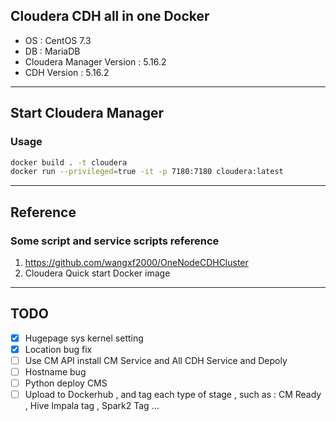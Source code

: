 ## Cloudera CDH all in one Docker
* OS : CentOS 7.3
* DB : MariaDB
* Cloudera Manager Version : 5.16.2
* CDH Version : 5.16.2
---
## Start Cloudera Manager 
### Usage 
```bash
docker build . -t cloudera
docker run --privileged=true -it -p 7180:7180 cloudera:latest
```
---
## Reference 
### Some script and service scripts reference
1. https://github.com/wangxf2000/OneNodeCDHCluster
2. Cloudera Quick start Docker image
---
## TODO
* [x] Hugepage sys kernel setting
* [x] Location bug fix 
* [ ] Use CM API install CM Service and All CDH Service and Depoly
* [ ] Hostname bug 
* [ ] Python deploy CMS
* [ ] Upload to Dockerhub , and tag each type of stage , such as : CM Ready , Hive Impala tag , Spark2 Tag ...
